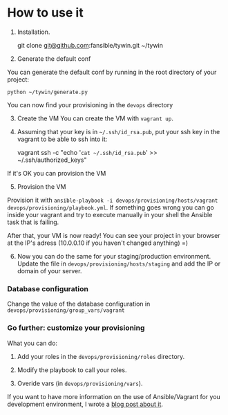 # How to use it

1) Installation.

    git clone git@github.com:fansible/tywin.git ~/tywin

2) Generate the default conf

You can generate the default conf by running in the root directory of your project:

    python ~/tywin/generate.py

You can now find your provisioning in the `devops` directory

3) Create the VM
You can create the VM with `vagrant up`.

4) Assuming that your key is in `~/.ssh/id_rsa.pub`, put your ssh key in the vagrant to be able to ssh into it:


    vagrant ssh -c "echo '`cat ~/.ssh/id_rsa.pub`' >> ~/.ssh/authorized_keys"

If it's OK you can provision the VM

5) Provision the VM

Provision it with `ansible-playbook -i devops/provisioning/hosts/vagrant devops/provisioning/playbook.yml`.
If something goes wrong you can go inside your vagrant and try to execute manually in your shell the Ansible task that is failing.

After that, your VM is now ready! You can see your project in your browser at the IP's adress (10.0.0.10 if you haven't changed anything) =)

6) Now you can do the same for your staging/production environment.
Update the file in `devops/provisioning/hosts/staging` and add the IP or domain of your server.

### Database configuration
Change the value of the database configuration in `devops/provisioning/group_vars/vagrant`

### Go further: customize your provisioning
What you can do:

1) Add your roles in the `devops/provisioning/roles` directory.

2) Modify the playbook to call your roles.

3) Overide vars (in `devops/provisioning/vars`).

If you want to have more information on the use of Ansible/Vagrant for you development environment, I wrote a [blog post about it](http://cloudacademy.com/blog/deploy-web-applications-on-iaas-with-ansible/).
